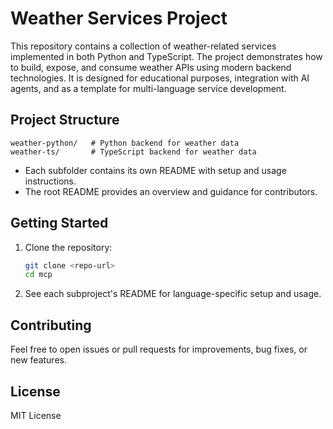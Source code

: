 # Weather Services Project

This repository contains a collection of weather-related services implemented in both Python and TypeScript. The project demonstrates how to build, expose, and consume weather APIs using modern backend technologies. It is designed for educational purposes, integration with AI agents, and as a template for multi-language service development.

## Project Structure

```
weather-python/   # Python backend for weather data
weather-ts/       # TypeScript backend for weather data
```

- Each subfolder contains its own README with setup and usage instructions.
- The root README provides an overview and guidance for contributors.

## Getting Started

1. Clone the repository:
   ```sh
   git clone <repo-url>
   cd mcp
   ```
2. See each subproject's README for language-specific setup and usage.

## Contributing

Feel free to open issues or pull requests for improvements, bug fixes, or new features.

## License

MIT License
